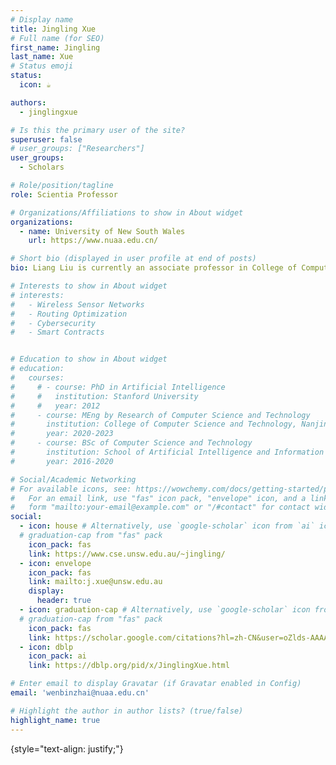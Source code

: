 ```yaml
---
# Display name
title: Jingling Xue
# Full name (for SEO)
first_name: Jingling
last_name: Xue
# Status emoji
status:
  icon: ☕️

authors:
  - jinglingxue

# Is this the primary user of the site?
superuser: false
# user_groups: ["Researchers"]
user_groups:
  - Scholars

# Role/position/tagline
role: Scientia Professor

# Organizations/Affiliations to show in About widget
organizations:
  - name: University of New South Wales
    url: https://www.nuaa.edu.cn/

# Short bio (displayed in user profile at end of posts)
bio: Liang Liu is currently an associate professor in College of Computer Science and Technology, Nanjing University of Aeronautics and Astronautics, Nanjing, Jiangsu Province, China. His research interests include distributed system, big data and system security. He received the B.S. degree in computer science from  Northwestern Polytechnical University, Xi’an, Shanxi Province, China in 2005, and the Ph.D. degree in computer science from Nanjing University of Aeronautics and Astronautics, Nanjing, Jiangsu Province, China in 2012.

# Interests to show in About widget
# interests:
#   - Wireless Sensor Networks
#   - Routing Optimization
#   - Cybersecurity
#   - Smart Contracts


# Education to show in About widget
# education:
#   courses:
#     # - course: PhD in Artificial Intelligence
#     #   institution: Stanford University
#     #   year: 2012
#     - course: MEng by Research of Computer Science and Technology
#       institution: College of Computer Science and Technology, Nanjing University of Aeronautics and Astronautics (NUAA), China
#       year: 2020-2023
#     - course: BSc of Computer Science and Technology
#       institution: School of Artificial Intelligence and Information Technology, Nanjing University of Chinese Medicine (NJUCM), China
#       year: 2016-2020

# Social/Academic Networking
# For available icons, see: https://wowchemy.com/docs/getting-started/page-builder/#icons
#   For an email link, use "fas" icon pack, "envelope" icon, and a link in the
#   form "mailto:your-email@example.com" or "/#contact" for contact widget.
social:
  - icon: house # Alternatively, use `google-scholar` icon from `ai` icon pack 
  # graduation-cap from "fas" pack
    icon_pack: fas
    link: https://www.cse.unsw.edu.au/~jingling/
  - icon: envelope
    icon_pack: fas
    link: mailto:j.xue@unsw.edu.au
    display:
      header: true
  - icon: graduation-cap # Alternatively, use `google-scholar` icon from `ai` icon pack 
  # graduation-cap from "fas" pack
    icon_pack: fas
    link: https://scholar.google.com/citations?hl=zh-CN&user=oZlds-AAAAAJ
  - icon: dblp
    icon_pack: ai
    link: https://dblp.org/pid/x/JinglingXue.html

# Enter email to display Gravatar (if Gravatar enabled in Config)
email: 'wenbinzhai@nuaa.edu.cn'

# Highlight the author in author lists? (true/false)
highlight_name: true
---
```


<!-- I received the B.S. degree in Computer Science and Technology from [Nanjing University Of Chinese Medicine](https://www.njucm.edu.cn/), Nanjing, Jiangsu Province, China in 2020, and the M.S. degree in Computer Science and Technology from [Nanjing University of Aeronautics and Astronautics](https://www.nuaa.edu.cn/), Nanjing, Jiangsu Province, China in 2023. My current research interest includes wireless sensor networks, routing optimization, cybersecurity, and smart contracts. -->
{style="text-align: justify;"}
